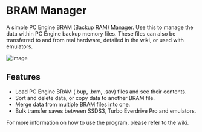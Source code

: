 # BRAM Manager
A simple PC Engine BRAM (Backup RAM) Manager. Use this to manage the data within PC Engine backup memory files.
These files can also be transferred to and from real hardware, detailed in the wiki, or used with emulators.

![image](https://user-images.githubusercontent.com/8471483/150586497-7533613d-6088-4f57-a0bc-535fd23ccd1f.png)


## Features
* Load PC Engine BRAM (.bup, .brm, .sav) files and see their contents.
* Sort and delete data, or copy data to another BRAM file.
* Merge data from multiple BRAM files into one.
* Bulk transfer saves between SSDS3, Turbo Everdrive Pro and emulators.

For more information on how to use the program, please refer to the wiki.

